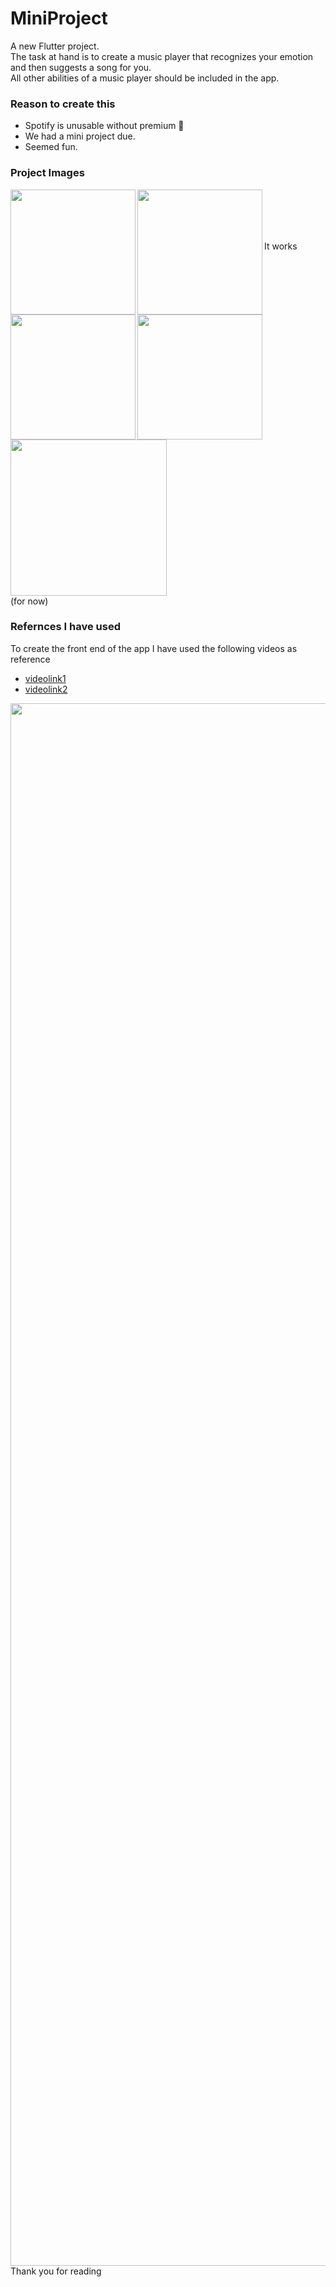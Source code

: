 # MiniProject

A new Flutter project.
<br>The task at hand is to create a music player that recognizes your emotion and then suggests a song for you.
<br>All other abilities of a music player should be included in the app.

### Reason to create this
- Spotify is unusable without premium 🎼
- We had a mini project due.
- Seemed fun.

### Project Images
<img src="https://github.com/Amar033/Miniproj_s5/assets/90225959/88c054a0-0c56-422d-99be-4791f0fef6a5" width =200 align="left"/>
<img src="https://github.com/Amar033/Miniproj_s5/assets/90225959/5193954a-6e0f-48d3-ac4a-1b9bc07ea03e" width =200 align="left"/>
<img src="https://github.com/Amar033/Miniproj_s5/assets/90225959/77cc673d-aced-4c6c-af89-f4451c43bf97" width =200 align="left"/>
<img src="https://github.com/Amar033/Miniproj_s5/assets/90225959/efa94a7b-9462-4ed9-b75f-4b60cb71eee3" width =200 align="left"/>
<br>









<br><br><br>It works <br>
<img src="https://media1.tenor.com/m/33GMAhIK_1gAAAAd/vagabond-musashi.gif" height =250 /><br>
(for now)

### Refernces I have used
To create the front end of the app I have used the following videos as reference
- [videolink1](https://www.youtube.com/watch?v=Bd0RkYBQxGo&t=2925s)
- [videolink2](https://www.youtube.com/watch?v=gz7_8t6Ej_M&t=2155s)

<img src="https://media1.tenor.com/m/sEO9OqoJAE4AAAAC/vagabondrain-vagabond.gif" width="2500" /><br>
Thank you for reading
